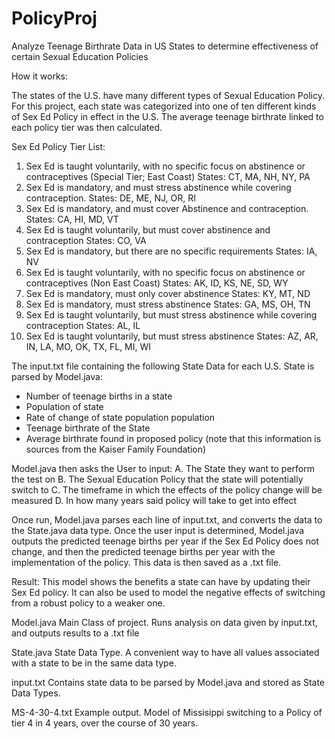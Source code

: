 # PolicyProj
Analyze Teenage Birthrate Data in US States to determine effectiveness of certain Sexual Education Policies

How it works: 

The states of the U.S. have many different types of Sexual Education Policy. For this project,
  each state was categorized into one of ten different kinds of Sex Ed Policy in effect in the U.S. The average
  teenage birthrate linked to each policy tier was then calculated.
  
Sex Ed Policy Tier List:
  1. Sex Ed is taught voluntarily, with no specific focus on abstinence or contraceptives (Special Tier; East Coast)
    States: CT, MA, NH, NY, PA 
  2. Sex Ed is mandatory, and must stress abstinence while covering contraception.
    States: DE, ME, NJ, OR, RI
  3. Sex Ed is mandatory, and must cover Abstinence and contraception.
    States: CA, HI, MD, VT
  4. Sex Ed is taught voluntarily, but must cover abstinence and contraception
    States: CO, VA
  5. Sex Ed is mandatory, but there are no specific requirements
    States: IA, NV
  6. Sex Ed is taught voluntarily, with no specific focus on abstinence or contraceptives (Non East Coast)
    States: AK, ID, KS, NE, SD, WY
  7. Sex Ed is mandatory, must only cover abstinence
    States: KY, MT, ND
  8. Sex Ed is mandatory, must stress abstinence
    States:  GA, MS, OH, TN
  9. Sex Ed is taught voluntarily, but must stress abstinence while covering contraception
    States:  AL, IL
  10. Sex Ed is taught voluntarily, but must stress abstinence
    States: AZ, AR, IN, LA, MO, OK, TX, FL, MI,  WI


The input.txt file containing the following State Data for each U.S. State is parsed by Model.java:
  - Number of teenage births in a state
  - Population of state 
  - Rate of change of state population population
  - Teenage birthrate of the State
  - Average birthrate found in proposed policy
(note that this information is sources from the Kaiser Family Foundation)
  
Model.java then asks the User to input:
  A. The State they want to perform the test on
  B. The Sexual Education Policy that the state will potentially switch to
  C. The timeframe in which the effects of the policy change will be measured
  D. In how many years said policy will take to get into effect
  
Once run, Model.java parses each line of input.txt, and converts the data to the State.java data type.
Once the user input is determined, Model.java outputs the predicted teenage births per year if the Sex Ed Policy
does not change, and then the predicted teenage births per year with the implementation of the policy. This data
is then saved as a .txt file.

Result:
  This model shows the benefits a state can have by updating their Sex Ed policy. It can also be used to model the 
  negative effects of switching from a robust policy to a weaker one.
  
Model.java
  Main Class of project. Runs analysis on data given by input.txt, and outputs results to a .txt file

State.java
  State Data Type. A convenient way to have all values associated with a state to be in the same
  data type.
  
input.txt
  Contains state data to be parsed by Model.java and stored as State Data Types.
  
MS-4-30-4.txt
  Example output. 
  Model of Missisippi switching to a Policy of tier 4 in 4 years, over the course of 30 years.

